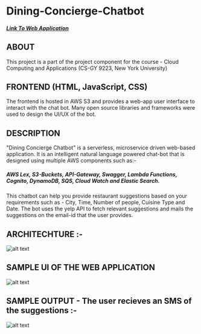 # Dining-Concierge-Chatbot
##### [Link To Web Application](http://restaurant-chatbot.s3-website-us-east-1.amazonaws.com/)

## ABOUT
This project is a part of the project component for the course - Cloud Computing and Applications (CS-GY 9223, New York University) 

## FRONTEND (HTML, JavaScript, CSS)
The frontend is hosted in AWS S3 and provides a web-app user interface to interact with the chat bot. Many open source libraries and frameworks were used to design the UI/UX of the bot. 

## DESCRIPTION
"Dining Concierge Chatbot" is a serverless, microservice driven web-based application. It is an intelligent natural language powered chat-bot that is designed using multiple AWS components such as:-
##### AWS Lex, S3-Buckets, API-Gateway, Swagger, Lambda Functions, Cognito, DynamoDB, SQS, Cloud Watch and Elastic Search.

This chatbot can help you provide restaurant suggestions based on your requirements such as - City, Time, Number of people, Cuisine Type and Date. The bot uses the yelp API to fetch relevant suggestions and mails the suggestions on the email-id that the user provides. 

## ARCHITECHTURE :- 
![alt text](https://github.com/maheshg23/Dining-Concierge-Chatbot/blob/master/images/Architecture.png)


## SAMPLE UI OF THE WEB APPLICATION
![alt text](https://github.com/maheshg23/Dining-Concierge-Chatbot/blob/master/images/Frontend_UI2.png)


## SAMPLE OUTPUT - The user recieves an SMS of the suggestions :- 
![alt text](https://github.com/maheshg23/Dining-Concierge-Chatbot/blob/master/images/Message.jpg)

 


